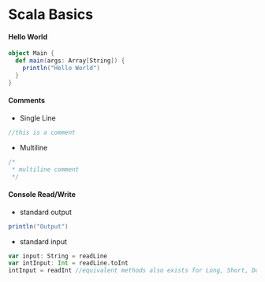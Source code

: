 # Scala Basics

#### Hello World
```scala
object Main {
  def main(args: Array[String]) {
    println("Hello World")
  }
}
```

#### Comments
- Single Line
```scala
//this is a comment
```
- Multiline
```scala
/*
 * multiline comment
 */
```

#### Console Read/Write
- standard output
```scala
println("Output")
```
- standard input
```scala
var input: String = readLine
var intInput: Int = readLine.toInt
intInput = readInt //equivalent methods also exists for Long, Short, Double, Float, Char, Byte, Boolean
```
